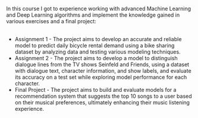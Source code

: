 In this course I got to experience working with advanced Machine Learning and Deep Learning algorithms and implement the knowledge gained in various exercises and a final project:</br></br>
- Assignment 1 - The project aims to develop an accurate and reliable model to predict daily bicycle rental demand using a bike sharing dataset by analyzing data and testing various modeling techniques.</br>
- Assignment 2 - The project aims to develop a model to distinguish dialogue lines from the TV shows Seinfeld and Friends, using a dataset with dialogue text, character information, and show labels, and evaluate its accuracy on a test set while exploring model performance for each character.</br>
- Final Project - The project aims to build and evaluate models for a recommendation system that suggests the top 10 songs to a user based on their musical preferences, ultimately enhancing their music listening experience.</br>
